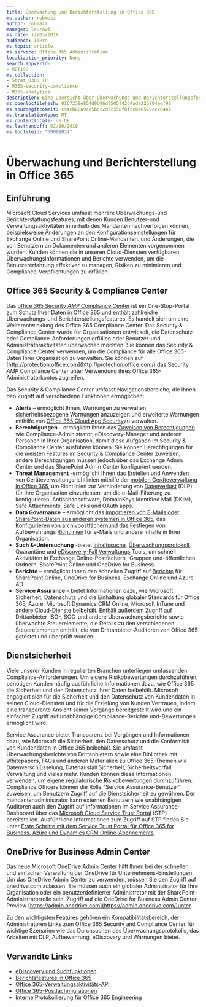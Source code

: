 ```yaml
---
title: Überwachung und Berichterstellung in Office 365
ms.author: robmazz
author: robmazz
manager: laurawi
ms.date: 12/03/2018
audience: ITPro
ms.topic: article
ms.service: Office 365 Administration
localization_priority: None
search.appverid:
- MET150
ms.collection:
- Strat_O365_IP
- M365-security-compliance
- M365-analytics
description: Eine Übersicht über Überwachungs-und Berichterstellungsfeatures in Office 365 sowie Dienstsicherheit.
ms.openlocfilehash: 0167239e854d9b96d9505f4264ada225804eef96
ms.sourcegitcommit: c94cb88a9ce5bcc2d3c558f0fcc648519cc264a2
ms.translationtype: MT
ms.contentlocale: de-DE
ms.lasthandoff: 02/20/2019
ms.locfileid: "30091037"
---
```

# <a name="auditing-and-reporting-in-office-365"></a>Überwachung und Berichterstellung in Office 365

## <a name="introduction"></a>Einführung
Microsoft Cloud Services umfasst mehrere Überwachungs-und Berichterstattungsfeatures, mit denen Kunden Benutzer-und Verwaltungsaktivitäten innerhalb des Mandanten nachverfolgen können, beispielsweise Änderungen an den Konfigurationseinstellungen für Exchange Online und SharePoint Online-Mandanten. und Änderungen, die von Benutzern an Dokumenten und anderen Elementen vorgenommen wurden. Kunden können die in unseren Cloud-Diensten verfügbaren Überwachungsinformationen und Berichte verwenden, um die Benutzererfahrung effektiver zu managen, Risiken zu minimieren und Compliance-Verpflichtungen zu erfüllen.

## <a name="office-365-security--compliance-center"></a>Office 365 Security & Compliance Center
Das [office 365 Security _AMP_ Compliance Center](https://support.office.com/article/Go-to-the-Office-365-Security-Compliance-Center-7e696a40-b86b-4a20-afcc-559218b7b1b8) ist ein One-Stop-Portal zum Schutz Ihrer Daten in Office 365 und enthält zahlreiche Überwachungs-und Berichterstellungsfeatures. Es handelt sich um eine Weiterentwicklung des Office 365 Compliance Center. Das Security & Compliance Center wurde für Organisationen entwickelt, die Datenschutz-oder Compliance-Anforderungen erfüllen oder Benutzer-und Administratoraktivitäten überwachen möchten. Sie können das Security & Compliance Center verwenden, um die Compliance für alle Office 365-Daten Ihrer Organisation zu verwalten. Sie können auf [http://protection.office.com](http://protection.office.com/) das Security _AMP_ Compliance Center unter Verwendung ihres Office 365-Administratorkontos zugreifen.

Das Security & Compliance Center umfasst Navigationsbereiche, die Ihnen den Zugriff auf verschiedene Funktionen ermöglichen:
- **Alerts** – ermöglicht Ihnen, Warnungen zu verwalten, sicherheitsbezogene Warnungen anzuzeigen und erweiterte Warnungen mithilfe von [Office 365 Cloud App Security](https://docs.microsoft.com/en-us/Office365/SecurityCompliance/office-365-cas-overview)zu verwalten. 
- **Berechtigungen** – ermöglicht Ihnen das [Zuweisen von Berechtigungen](https://support.office.com/article/Give-users-access-to-the-Office-365-Security-Compliance-Center-2cfce2c8-20c5-47f9-afc4-24b059c1bd76) wie Compliance-Administrator, eDiscovery-Manager und anderen Personen in Ihrer Organisation, damit diese Aufgaben im Security & Compliance Center ausführen können. Sie können Berechtigungen für die meisten Features im Security & Compliance Center zuweisen, andere Berechtigungen müssen jedoch über das Exchange Admin Center und das SharePoint Admin Center konfiguriert werden.
- **Threat Management** -ermöglicht Ihnen das Erstellen und Anwenden von Geräteverwaltungsrichtlinien mithilfe der [mobilen Geräteverwaltung in Office 365](https://support.office.com/article/Overview-of-Mobile-Device-Management-for-Office-365-faa7d8e5-645d-4d59-839c-c8d4c1869e4a), um Richtlinien zur Verhinderung von [Datenverlust](https://support.office.com/article/Overview-of-data-loss-prevention-policies-1966b2a7-d1e2-4d92-ab61-42efbb137f5e) (DLP) für Ihre Organisation einzurichten, um die e-Mail-Filterung zu konfigurieren. Antischadsoftware, DomainKeys Identified Mail (DKIM), Safe Attachments, Safe Links und OAuth apps.
- **Data Governance** – ermöglicht das [Importieren von E-Mails oder SharePoint-Daten aus anderen systemen in Office 365](https://support.office.com/article/Import-PST-files-or-SharePoint-data-to-Office-365-ba688e0a-0fcb-4bd7-8e57-2b669564ea84), das [Konfigurieren von archivpostfächern](https://support.office.com/article/Enable-archive-mailboxes-in-the-Office-365-Security-Compliance-Center-268a109e-7843-405b-bb3d-b9393b2342ce)und das Festlegen von Aufbewahrungs [Richtlinien](https://support.office.com/article/Retention-in-the-Office-365-Security-Compliance-Center-2a0fc432-f18c-45aa-a539-30ab035c608c) für e-Mails und andere Inhalte in Ihrer Organisation.
- **Such &-Untersuchung** -bietet [Inhaltssuche](https://support.office.com/article/Run-a-Content-Search-in-the-Office-365-Security-Compliance-Center-61852fd9-fe8a-4880-a339-cb19ed3bff4a), [Überwachungsprotokoll](https://support.office.com/article/Search-the-audit-log-in-the-Office-365-Security-Compliance-Center-0d4d0f35-390b-4518-800e-0c7ec95e946c), Quarantäne und [eDiscovery-Fall Verwaltungs](https://support.office.com/article/Manage-eDiscovery-cases-in-the-Office-365-Security-Compliance-Center-edea80d6-20a7-40fb-b8c4-5e8c8395f6da) Tools, um schnell Aktivitäten in Exchange Online-Postfächern,-Gruppen und-öffentlichen Ordnern, SharePoint Online und OneDrive for Business.
- **Berichte** – ermöglicht Ihnen den schnellen Zugriff auf [Berichte](https://support.office.com/article/Reports-in-the-Office-365-Security-Compliance-Center-7acd33ce-1ec8-49fb-b625-43bac7b58c5a) für SharePoint Online, OneDrive for Business, Exchange Online und Azure AD.
- **Service Assurance** – bietet Informationen dazu, wie Microsoft Sicherheit, Datenschutz und die Einhaltung globaler Standards für Office 365, Azure, Microsoft Dynamics CRM Online, Microsoft InTune und andere Cloud-Dienste beibehält. Enthält außerdem Zugriff auf Drittanbieter-ISO-, SOC-und andere Überwachungsberichte sowie überwachte Steuerelemente, die Details zu den verschiedenen Steuerelementen enthält, die von Drittanbieter-Auditoren von Office 365 getestet und überprüft wurden.

## <a name="service-assurance"></a>Dienstsicherheit
Viele unserer Kunden in regulierten Branchen unterliegen umfassenden Compliance-Anforderungen. Um eigene Risikobewertungen durchzuführen, benötigen Kunden häufig ausführliche Informationen dazu, wie Office 365 die Sicherheit und den Datenschutz Ihrer Daten beibehält. Microsoft engagiert sich für die Sicherheit und den Datenschutz von Kundendaten in seinen Cloud-Diensten und für die Erzielung von Kunden Vertrauen, indem eine transparente Ansicht seiner Vorgänge bereitgestellt wird und ein einfacher Zugriff auf unabhängige Compliance-Berichte und-Bewertungen ermöglicht wird.

Service Assurance bietet Transparenz bei Vorgängen und Informationen dazu, wie Microsoft die Sicherheit, den Datenschutz und die Konformität von Kundendaten in Office 365 beibehält. Sie umfasst Überwachungsberichte von Drittanbietern sowie eine Bibliothek mit Whitepapers, FAQs und anderen Materialien zu Office 365-Themen wie Datenverschlüsselung, Datenausfall Sicherheit, Sicherheitsvorfall Verwaltung und vieles mehr. Kunden können diese Informationen verwenden, um eigene regulatorische Risikobewertungen durchzuführen. Compliance Officers können die Rolle "Service Assurance-Benutzer" zuweisen, um Benutzern Zugriff auf die Dienstsicherheit zu gewähren. Der mandantenadministrator kann externen Benutzern wie unabhängigen Auditoren auch den Zugriff auf Informationen im Service Assurance-Dashboard über das [Microsoft Cloud Service Trust Portal](http://aka.ms/STP) (STP) bereitstellen. Ausführliche Informationen zum Zugriff auf STP finden Sie unter [Erste Schritte mit dem Service Trust Portal für Office 365 for Business, Azure und Dynamics CRM Online-Abonnements](http://aka.ms/STPHelp).

## <a name="onedrive-for-business-admin-center"></a>OneDrive for Business Admin Center
Das neue Microsoft OneDrive Admin Center hilft Ihnen bei der schnellen und einfachen Verwaltung der OneDrive für Unternehmens-Einstellungen. Um das OneDrive Admin Center zu verwenden, müssen Sie den Zugriff auf onedrive.com zulassen. Sie müssen auch ein globaler Administrator für Ihre Organisation oder ein benutzerdefinierter Administrator mit der SharePoint-Administratorrolle sein. Zugriff auf die OneDrive for Business Admin Center Preview [https://admin.onedrive.com](https://admin.onedrive.com/)unter.

Zu den wichtigsten Features gehören ein Kompatibilitätsbereich, der Administratoren Links zum Office 365 Security and Compliance Center für wichtige Szenarien wie das Durchsuchen des Überwachungsprotokolls, das Arbeiten mit DLP, Aufbewahrung, eDiscovery und Warnungen bietet.

## <a name="related-links"></a>Verwandte Links
- [eDiscovery und Suchfunktionen](office-365-ediscovery-and-search-features.md)
- [Berichtsfeatures in Office 365](office-365-reporting-features.md)
- [Office 365-Verwaltungsaktivitäts-API](office-365-management-activity-api.md)
- [Office 365-Postfachmigrationen](office-365-mailbox-migrations.md)
- [Interne Protokollierung für Office 365 Engineering](office-365-internal-logging.md)